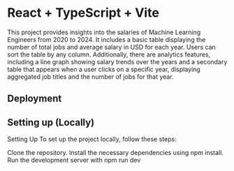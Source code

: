 # React + TypeScript + Vite

This project provides insights into the salaries of Machine Learning Engineers from 2020 to 2024. It includes a basic table displaying the number of total jobs and average salary in USD for each year. Users can sort the table by any column. Additionally, there are analytics features, including a line graph showing salary trends over the years and a secondary table that appears when a user clicks on a specific year, displaying aggregated job titles and the number of jobs for that year.

## Deployment



## Setting up (Locally)

Setting Up
To set up the project locally, follow these steps:

Clone the repository.
Install the necessary dependencies using npm install.
Run the development server with npm run dev
